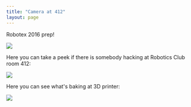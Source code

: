 ```yaml
---
title: "Camera at 412"
layout: page
---
```


Robotex 2016 prep!

<img src="http://193.40.194.202:5000/stream"/>

Here you can take a peek if there is somebody hacking at Robotics Club room 412:

<img src="http://193.40.194.202:888/axis-cgi/mjpg/video.cgi?resolution=640x480"/>

Here you can see what's baking at 3D printer:

<img src="http://193.40.194.202:8083/?action=stream"/>
